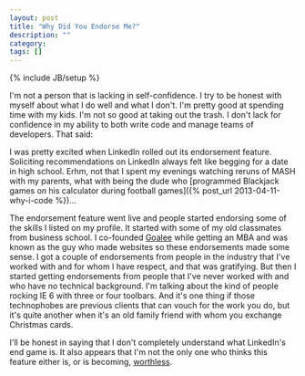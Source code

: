 ```yaml
---
layout: post
title: "Why Did You Endorse Me?"
description: ""
category: 
tags: []
---
```

{% include JB/setup %}

I'm not a person that is lacking in self-confidence.  I try to be honest with myself about what I do well and what
I don't.  I'm pretty good at spending time with my kids.  I'm not so good at taking out the trash.  I don't lack
for confidence in my ability to both write code and manage teams of developers.  That said:

I was pretty excited when LinkedIn rolled out its endorsement feature.  Soliciting recommendations on LinkedIn always
felt like begging for a date in high school.  Erhm, not that I spent my evenings watching reruns of MASH with my
parents, what with being the dude who
[programmed Blackjack games on his calculator during football games]({% post_url 2013-04-11-why-i-code %})...

The endorsement feature went live and people started endorsing some of the skills I listed on my profile.  It started
with some of my old classmates from business school.  I co-founded [Goalee](http://www.goalee.com) while getting an MBA and was
known as the guy who made websites so these endorsements made some sense.  I got a couple of endorsements from people in the
industry that I've worked with and for whom I have respect, and that was gratifying.  But then I started getting endorsements
from people that I've never worked with and who have no technical background.  I'm talking about the kind of people
rocking IE 6 with three or four toolbars.  And it's one thing if those technophobes are previous clients that can vouch
for the work you do, but it's quite another when it's an old family friend with whom you exchange Christmas cards.

I'll be honest in saying that I don't completely understand what LinkedIn's end game is.  It also appears
that I'm not the only one who thinks this feature either is, or is becoming, [worthless](http://bit.ly/ZN8hVm).